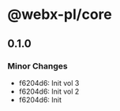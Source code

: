 # @webx-pl/core

## 0.1.0

### Minor Changes

- f6204d6: Init vol 3
- f6204d6: Init vol 2
- f6204d6: Init
